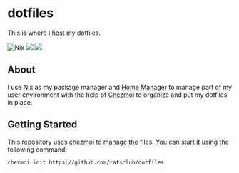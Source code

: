 # dotfiles

This is where I host my dotfiles.

![Nix](https://img.shields.io/badge/-Nix-informational?style=for-the-badge&logo=NixOS&logoColor=white&color=5277C3) ![](https://img.shields.io/badge/-Bash-informational?style=for-the-badge&logo=gnu-bash&logoColor=white&color=4EAA25) ![](https://img.shields.io/badge/-Neovim-informational?style=for-the-badge&logo=gnu-bash&logoColor=white&color=57A143)


## About

I use [Nix][] as my package manager and [Home Manager][] to manage part of my user environment with the help of [Chezmoi][] to organize and put my dotfiles in place.   

## Getting Started

This repository uses [chezmoi](https://chezmoi.io) to manage the files. You can start it using the following command:

```shell
chezmoi init https://github.com/ratsclub/dotfiles
```

[chezmoi]: https://chezmoi.io
[Nix]: https://nixos.org
[Home Manager]: https://github.com/nix-community/home-manager
